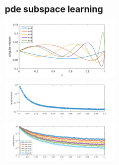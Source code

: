 # pde subspace learning

<p align="left">
  <img src="https://github.com/lowrank/pde-subspace/blob/main/singular.png?raw=true" width="350" title="hover text">
</p> 

<p align="left">
  <img src="https://github.com/lowrank/pde-subspace/blob/main/int_err.png?raw=true" width="350" alt="accessibility text">
</p> 


<p align="left">
  <img src="https://github.com/lowrank/pde-subspace/blob/main/int_err_noise.png?raw=true" width="350" alt="accessibility text">
</p>
